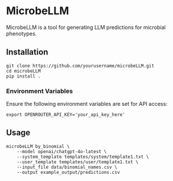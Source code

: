 # MicrobeLLM

MicrobeLLM is a tool for generating LLM predictions for microbial phenotypes.

## Installation

```
git clone https://github.com/yourusername/microbeLLM.git
cd microbeLLM
pip install .
```

### Environment Variables

Ensure the following environment variables are set for API access:

```
export OPENROUTER_API_KEY='your_api_key_here'
```

## Usage

```
microbeLLM by_binomial \
    --model openai/chatgpt-4o-latest \
    --system_template templates/system/template1.txt \
    --user_template templates/user/template1.txt \
    --input_file data/binomial_names.csv \
    --output example_output/predictions.csv
```
